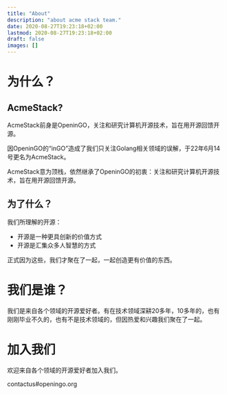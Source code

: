 ```yaml
---
title: "About"
description: "about acme stack team."
date: 2020-08-27T19:23:18+02:00
lastmod: 2020-08-27T19:23:18+02:00
draft: false
images: []
---
```


# 为什么？

## AcmeStack?

AcmeStack前身是OpeninGO，关注和研究计算机开源技术，旨在用开源回馈开源。

因OpeninGO的“inGO”造成了我们只关注Golang相关领域的误解，于22年6月14号更名为AcmeStack。

AcmeStack意为顶栈，依然继承了OpeninGO的初衷：关注和研究计算机开源技术，旨在用开源回馈开源。

## 为了什么？

我们所理解的开源：

- 开源是一种更具创新的价值方式
- 开源是汇集众多人智慧的方式

正式因为这些，我们才聚在了一起，一起创造更有价值的东西。

# 我们是谁？

我们是来自各个领域的开源爱好者。有在技术领域深耕20多年，10多年的，也有刚刚毕业不久的，也有不是技术领域的，但因热爱和兴趣我们聚在了一起。

# 加入我们

欢迎来自各个领域的开源爱好者加入我们。

contactus#openingo.org
